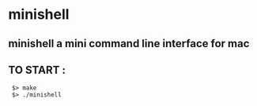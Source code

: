 # minishell
## minishell a mini command line interface for mac

## TO START :

```
 $> make
 $> ./minishell
``` 
